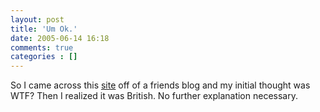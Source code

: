 ```yaml
---
layout: post
title: 'Um Ok.'
date: 2005-06-14 16:18
comments: true
categories : []
---  
```


So I came across this <a href="http://www.boohbah.com/zone.html">site</a> off of a friends blog and my initial thought was WTF? Then I realized it was British. No further explanation necessary.

